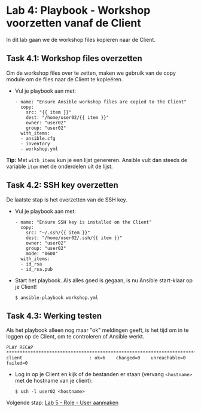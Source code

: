 # Lab 4: Playbook - Workshop voorzetten vanaf de Client
In dit lab gaan we de workshop files kopieren naar de Client.

## Task 4.1: Workshop files overzetten
Om de workshop files over te zetten, maken we gebruik van de copy module om de files naar de Client te kopieëren.
  
* Vul je playbook aan met:

  ```
  - name: "Ensure Ansible workshop files are copied to the Client"
    copy:
      src: "{{ item }}"
      dest: "/home/user02/{{ item }}"
      owner: "user02"
      group: "user02"
    with_items:
    - ansible.cfg
    - inventory
    - workshop.yml
  ```

**Tip:** Met ``with_items`` kun je een lijst genereren. Ansible vult dan steeds de variable ``item`` met de onderdelen uit de lijst.

## Task 4.2: SSH key overzetten
De laatste stap is het overzetten van de SSH key. 

* Vul je playbook aan met:

  ```
  - name: "Ensure SSH key is installed on the Client"
    copy:
      src: "~/.ssh/{{ item }}"
      dest: "/home/user02/.ssh/{{ item }}"
      owner: "user02"
      group: "user02"
      mode: "0600"
    with_items:
    - id_rsa
    - id_rsa.pub
  ```

* Start het playbook. Als alles goed is gegaan, is nu Ansible start-klaar op je Client!

  ``$ ansible-playbook workshop.yml``

## Task 4.3: Werking testen
Als het playbook alleen nog maar "ok" meldingen geeft, is het tijd om in te loggen op de Client, om te controleren of Ansible werkt.

```
PLAY RECAP ****************************************************************************************************************************
client                         : ok=6    changed=0    unreachable=0    failed=0
```

* Log in op je Client en kijk of de bestanden er staan (vervang ``<hostname>`` met de hostname van je client):

  ``$ ssh -l user02 <hostname>``
  
  
   
Volgende stap: [Lab 5 - Role - User aanmaken](/labs/05_NL_role_user.md)
